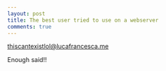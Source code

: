```yaml
---
layout: post
title: The best user tried to use on a webserver
comments: true
---
```


 thiscantexistlol@lucafrancesca.me 

 Enough said!!

